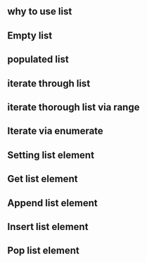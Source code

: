## why to use list
## Empty list

## populated list

## iterate through list

## iterate thorough list via range

## Iterate via enumerate

## Setting list element

## Get list element

## Append list element
## Insert list element

## Pop list element

